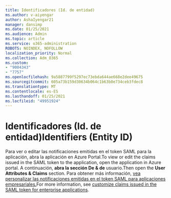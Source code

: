 ```yaml
---
title: Identificadores (Id. de entidad)
ms.author: v-aiyengar
author: AshaIyengar21
manager: dansimp
ms.date: 01/25/2021
ms.audience: Admin
ms.topic: article
ms.service: o365-administration
ROBOTS: NOINDEX, NOFOLLOW
localization_priority: Normal
ms.collection: Adm_O365
ms.custom:
- "9004343"
- "7757"
ms.openlocfilehash: 9a5887799f5297ec73ebda644ae668e2dee49675
ms.sourcegitcommit: 605a73b159d30634b064c1b63b0e734ceb3fdec8
ms.translationtype: MT
ms.contentlocale: es-ES
ms.lasthandoff: 01/25/2021
ms.locfileid: "49951924"
---
```

# <a name="identifiers-entity-id"></a><span data-ttu-id="a9024-102">Identificadores (Id. de entidad)</span><span class="sxs-lookup"><span data-stu-id="a9024-102">Identifiers (Entity ID)</span></span>

<span data-ttu-id="a9024-103">Para ver o editar las notificaciones emitidas en el token SAML para la aplicación, abra la aplicación en Azure Portal.</span><span class="sxs-lookup"><span data-stu-id="a9024-103">To view or edit the claims issued in the SAML token to the application, open the application in Azure portal.</span></span> <span data-ttu-id="a9024-104">A continuación, **abra la sección De & de** usuario.</span><span class="sxs-lookup"><span data-stu-id="a9024-104">Then open the **User Attributes & Claims** section.</span></span> <span data-ttu-id="a9024-105">Para obtener más información, [vea personalizar las notificaciones emitidas en el token SAML para aplicaciones empresariales.](https://docs.microsoft.com/azure/active-directory/develop/active-directory-saml-claims-customization#editing-nameid)</span><span class="sxs-lookup"><span data-stu-id="a9024-105">For more information, see [customize claims issued in the SAML token for enterprise applications](https://docs.microsoft.com/azure/active-directory/develop/active-directory-saml-claims-customization#editing-nameid).</span></span>